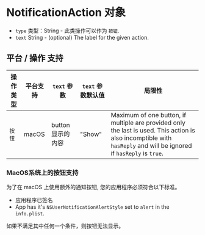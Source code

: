 # NotificationAction 对象

* `type` 类型：String - 此类操作可以作为 `按钮`.
* `text` String - (optional) The label for the given action.

## 平台 / 操作 支持

| 操作类型 | 平台支持  | `text` 参数    | `text` 参数默认值 | 局限性                                                                                                                                                                 |
| ---- | ----- | ------------ | ------------ | ------------------------------------------------------------------------------------------------------------------------------------------------------------------- |
| `按钮` | macOS | button 显示的内容 | "Show"       | Maximum of one button, if multiple are provided only the last is used. This action is also incomptible with `hasReply` and will be ignored if `hasReply` is `true`. |

### MacOS系统上的按钮支持

为了在 macOS 上使用额外的通知按钮, 您的应用程序必须符合以下标准。

* 应用程序已签名
* App has it's `NSUserNotificationAlertStyle` set to `alert` in the `info.plist`.

如果不满足其中任何一个条件，则按钮无法显示。
